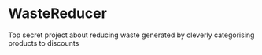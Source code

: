 # WasteReducer
Top secret project about reducing waste generated by cleverly categorising products to discounts
